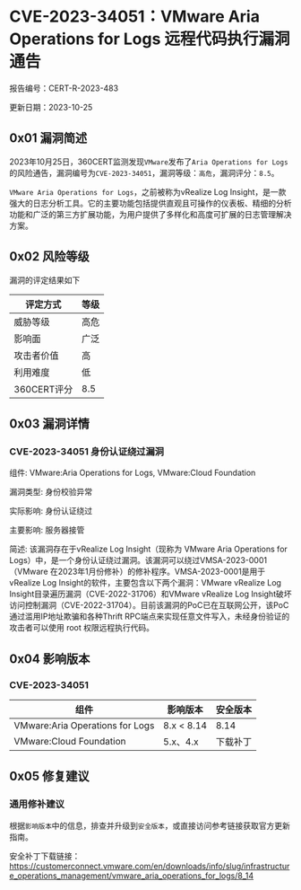 # CVE-2023-34051：VMware Aria Operations for Logs 远程代码执行漏洞通告

报告编号：CERT-R-2023-483

更新日期：2023-10-25

## 0x01  漏洞简述

2023年10月25日，360CERT监测发现`VMware`发布了`Aria Operations for Logs`的风险通告，漏洞编号为`CVE-2023-34051`，漏洞等级：`高危`，漏洞评分：`8.5`。

`VMware Aria Operations for Logs`，之前被称为vRealize Log Insight，是一款强大的日志分析工具。它的主要功能包括提供直观且可操作的仪表板、精细的分析功能和广泛的第三方扩展功能，为用户提供了多样化和高度可扩展的日志管理解决方案。

## 0x02  风险等级

漏洞的评定结果如下

| 评定方式    | 等级 |
| ----------- | ---- |
| 威胁等级    | 高危 |
| 影响面      | 广泛 |
| 攻击者价值  | 高   |
| 利用难度    | 低   |
| 360CERT评分 | 8.5  |

## 0x03  漏洞详情

### CVE-2023-34051 身份认证绕过漏洞

组件: VMware:Aria Operations for Logs, VMware:Cloud Foundation

漏洞类型: 身份校验异常

实际影响: 身份认证绕过

主要影响: 服务器接管

简述: 该漏洞存在于vRealize Log Insight（现称为 VMware Aria Operations for Logs）中，是一个身份认证绕过漏洞。该漏洞可以绕过VMSA-2023-0001（VMware 在2023年1月份修补）的修补程序。VMSA-2023-0001是用于vRealize Log Insight的软件，主要包含以下两个漏洞：VMware vRealize Log Insight目录遍历漏洞（CVE-2022-31706）和VMware vRealize Log Insight破坏访问控制漏洞（CVE-2022-31704）。目前该漏洞的PoC已在互联网公开，该PoC通过滥用IP地址欺骗和各种Thrift RPC端点来实现任意文件写入，未经身份验证的攻击者可以使用 root 权限远程执行代码。

## 0x04  影响版本

### CVE-2023-34051

| 组件                            | 影响版本   | 安全版本 |
| ------------------------------- | ---------- | -------- |
| VMware:Aria Operations for Logs | 8.x < 8.14 | 8.14     |
| VMware:Cloud Foundation         | 5.x、4.x   | 下载补丁 |

## 0x05  修复建议

### 通用修补建议

根据`影响版本`中的信息，排查并升级到`安全版本`，或直接访问参考链接获取官方更新指南。

安全补丁下载链接：https://customerconnect.vmware.com/en/downloads/info/slug/infrastructure_operations_management/vmware_aria_operations_for_logs/8_14